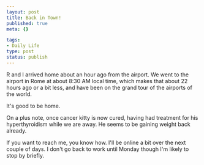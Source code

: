 ```yaml
--- 
layout: post
title: Back in Town!
published: true
meta: {}

tags: 
- Daily Life
type: post
status: publish
---
```

R and I arrived home about an hour ago from the airport. We went to the airport in Rome at about 8:30 AM local time, which makes that about 22 hours ago or a bit less, and have been on the grand tour of the airports of the world.

It's good to be home.

On a plus note, once cancer kitty is now cured, having had treatment for his hyperthyroidism while we are away. He seems to be gaining weight back already.

If you want to reach me, you know how. I'll be online a bit over the next couple of days. I don't go back to work until Monday though I'm likely to stop by briefly.
